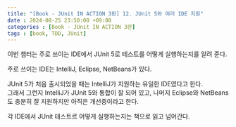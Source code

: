 ```yaml
---
title: "[Book - JUnit IN ACTION 3판] 12. JUnit 5와 여러 IDE 지원"
date : 2024-08-25 23:50:00 +09:00
categories : [Book - JUnit IN ACTION 3판]
tags : [book, TDD, JUnit]
---
```


이번 챕터는 주로 쓰이는 IDE에서 JUnit 5로 테스트를 어떻게 실행하는지를 알려 준다.

주로 쓰이는 IDE는 IntelliJ, Eclipse, NetBeans가 있다.

JUnit 5가 처음 출시되었을 때는 IntelliJ가 지원하는 유일한 IDE였다고 한다.   
그래서 그런지 IntelliJ가 JUnit 5와 통합이 잘 되어 있고, 나머지 Eclipse와 NetBeans도 충분히 잘 지원하지만 아직은 개선중이라고 한다.

각 IDE에서 JUnit 테스트르 어떻게 실행하는지는 책으로 읽고 넘어간다.
